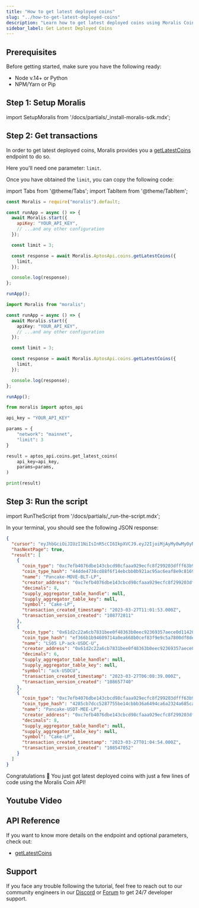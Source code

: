```yaml
---
title: "How to get latest deployed coins"
slug: "../how-to-get-latest-deployed-coins"
description: "Learn how to get latest deployed coins using Moralis Coin API."
sidebar_label: Get Latest Deployed Coins
---
```


## Prerequisites

Before getting started, make sure you have the following ready:

- Node v.14+ or Python
- NPM/Yarn or Pip

## Step 1: Setup Moralis

import SetupMoralis from '/docs/partials/\_install-moralis-sdk.mdx';

<SetupMoralis node="moralis" python="moralis" />

## Step 2: Get transactions

In order to get latest deployed coins, Moralis provides you a [getLatestCoins](/web3-data-api/aptos/reference/get-latest-coins) endpoint to do so.

Here you'll need one parameter: `limit`.

Once you have obtained the `limit`, you can copy the following code:

import Tabs from '@theme/Tabs';
import TabItem from '@theme/TabItem';

<Tabs groupId="programming-language">
  <TabItem value="javascript" label="index.js (JavaScript)" default>

```javascript index.js
const Moralis = require("moralis").default;

const runApp = async () => {
  await Moralis.start({
    apiKey: "YOUR_API_KEY",
    // ...and any other configuration
  });

  const limit = 3;

  const response = await Moralis.AptosApi.coins.getLatestCoins({
    limit,
  });

  console.log(response);
};

runApp();
```

</TabItem>
<TabItem value="typescript" label="index.ts (TypeScript)">

```typescript index.ts
import Moralis from "moralis";

const runApp = async () => {
  await Moralis.start({
    apiKey: "YOUR_API_KEY",
    // ...and any other configuration
  });

  const limit = 3;

  const response = await Moralis.AptosApi.coins.getLatestCoins({
    limit,
  });

  console.log(response);
};

runApp();
```

</TabItem>
<TabItem value="python" label="index.py (Python)">

```python index.py
from moralis import aptos_api

api_key = "YOUR_API_KEY"

params = {
    "network": "mainnet",
    "limit": 3
}

result = aptos_api.coins.get_latest_coins(
    api_key=api_key,
    params=params,
)

print(result)
```

</TabItem>
</Tabs>

## Step 3: Run the script

import RunTheScript from '/docs/partials/\_run-the-script.mdx';

<RunTheScript />

In your terminal, you should see the following JSON response:

```json
{
  "cursor": "eyJhbGciOiJIUzI1NiIsInR5cCI6IkpXVCJ9.eyJ2IjoiMjAyMy0wMy0yN1QwMTowNDo1NC4wMDBaIiwibyI6MSwiaWF0IjoxNjc5OTIwOTU5fQ.iJsiKKfrSpmifRu3Za7URQ2QEXgh53p3ap-d8oRYbnM",
  "hasNextPage": true,
  "result": [
    {
      "coin_type": "0xc7efb4076dbe143cbcd98cfaaa929ecfc8f299203dfff63b95ccb6bfe19850fa::swap::LPToken<0x27fafcc4e39daac97556af8a803dbb52bcb03f0821898dc845ac54225b9793eb::move_coin::MoveCoin, 0xfbab9fb68bd2103925317b6a540baa20087b1e7a7a4eb90badee04abb6b5a16f::blt::Blt>",
      "coin_type_hash": "44dde4738cd88f6f14ebcbb0b921ac95ac6eaf8e9c8169ea9fc4931346f6d75e",
      "name": "Pancake-MOVE-BLT-LP",
      "creator_address": "0xc7efb4076dbe143cbcd98cfaaa929ecfc8f299203dfff63b95ccb6bfe19850fa",
      "decimals": 8,
      "supply_aggregator_table_handle": null,
      "supply_aggregator_table_key": null,
      "symbol": "Cake-LP",
      "transaction_created_timestamp": "2023-03-27T11:01:53.000Z",
      "transaction_version_created": "108772811"
    },
    {
      "coin_type": "0x61d2c22a6cb7831bee0f48363b0eec92369357aece0d1142062f7d5d85c7bef8::lp_coin::LP<0x2e2e8cd27dc9b44046771a1bed44fba38baba28173d0ee5ae6ce256cb352a8aa::jujubeMeme::MEME, 0xf22bede237a07e121b56d91a491eb7bcdfd1f5907926a9e58338f964a01b17fa::asset::USDC, 0x163df34fccbf003ce219d3f1d9e70d140b60622cb9dd47599c25fb2f797ba6e::curves::Uncorrelated>",
      "coin_type_hash": "ef366b1b94609714a0ea668b0cef83f9e9c5a7800df8deefd938353206b3744f",
      "name": "LS05 LP-ack-USDC-U",
      "creator_address": "0x61d2c22a6cb7831bee0f48363b0eec92369357aece0d1142062f7d5d85c7bef8",
      "decimals": 6,
      "supply_aggregator_table_handle": null,
      "supply_aggregator_table_key": null,
      "symbol": "ack-USDCU",
      "transaction_created_timestamp": "2023-03-27T06:08:39.000Z",
      "transaction_version_created": "108657740"
    },
    {
      "coin_type": "0xc7efb4076dbe143cbcd98cfaaa929ecfc8f299203dfff63b95ccb6bfe19850fa::swap::LPToken<0x8d87a65ba30e09357fa2edea2c80dbac296e5dec2b18287113500b902942929d::celer_coin_manager::UsdtCoin, 0xe9c192ff55cffab3963c695cff6dbf9dad6aff2bb5ac19a6415cad26a81860d9::mee_coin::MeeCoin>",
      "coin_type_hash": "4285cb7dcc5287755be14cbbb36a6494ca6a2324a685cad43cfbab734dc71cad",
      "name": "Pancake-USDT-MEE-LP",
      "creator_address": "0xc7efb4076dbe143cbcd98cfaaa929ecfc8f299203dfff63b95ccb6bfe19850fa",
      "decimals": 8,
      "supply_aggregator_table_handle": null,
      "supply_aggregator_table_key": null,
      "symbol": "Cake-LP",
      "transaction_created_timestamp": "2023-03-27T01:04:54.000Z",
      "transaction_version_created": "108547052"
    }
  ]
}
```

Congratulations 🥳 You just got latest deployed coins with just a few lines of code using the Moralis Coin API!

## Youtube Video

## API Reference

If you want to know more details on the endpoint and optional parameters, check out:

- [getLatestCoins](/web3-data-api/aptos/reference/get-latest-coins)

## Support

If you face any trouble following the tutorial, feel free to reach out to our community engineers in our [Discord](https://moralis.io/discord) or [Forum](https://forum.moralis.io) to get 24/7 developer support.
